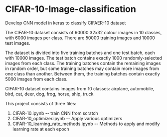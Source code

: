 # CIFAR-10-Image-classification
Develop CNN model in keras to classify CIFAER-10 dataset

The CIFAR-10 dataset consists of 60000 32x32 colour images in 10 classes, with 6000 images per class. There are 50000 training images and 10000 test images.

The dataset is divided into five training batches and one test batch, each with 10000 images. The test batch contains exactly 1000 randomly-selected images from each class. The training batches contain the remaining images in random order, but some training batches may contain more images from one class than another. Between them, the training batches contain exactly 5000 images from each class.

CIFAR-10 dataset contains images from 10 classes: airplane, automobile, bird, cat, deer, dog, frog, horse, ship, truck

This project consists of three files:

1) CIFAR-10.ipynb -- train CNN from scratch 
2) CIFAR-10_optimizer.ipynb -- Apply various optimizers
3) CIFAR-10_learning_rate_methods.ipynb -- Methods to apply and modify learning rate at each epoch 
